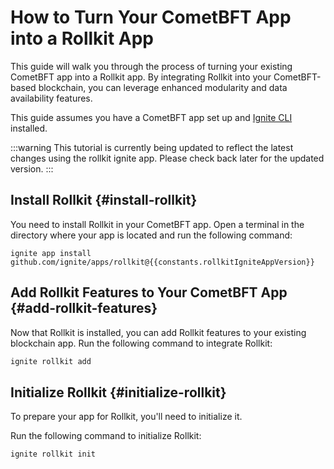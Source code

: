 # How to Turn Your CometBFT App into a Rollkit App

This guide will walk you through the process of turning your existing CometBFT app into a Rollkit app. By integrating Rollkit into your CometBFT-based blockchain, you can leverage enhanced modularity and data availability features.

<!-- markdownlint-disable MD033 -->
<script setup>
import Callout from '../.vitepress/components/callout.vue'
import constants from '../.vitepress/constants/constants.js'
</script>

This guide assumes you have a CometBFT app set up and [Ignite CLI](https://docs.ignite.com) installed.

:::warning
This tutorial is currently being updated to reflect the latest changes using the rollkit ignite app.
Please check back later for the updated version.
:::

## Install Rollkit {#install-rollkit}

You need to install Rollkit in your CometBFT app. Open a terminal in the directory where your app is located and run the following command:

```bash-vue
ignite app install github.com/ignite/apps/rollkit@{{constants.rollkitIgniteAppVersion}}
```

## Add Rollkit Features to Your CometBFT App {#add-rollkit-features}

Now that Rollkit is installed, you can add Rollkit features to your existing blockchain app. Run the following command to integrate Rollkit:

```bash
ignite rollkit add
```

## Initialize Rollkit {#initialize-rollkit}

To prepare your app for Rollkit, you'll need to initialize it.

Run the following command to initialize Rollkit:

```bash
ignite rollkit init
```


<!-- TODO: update

## Initialize Rollkit CLI Configuration {#initialize-rollkit-cli-configuration}

Next, you'll need to initialize the Rollkit CLI configuration by generating the `rollkit.toml` file. This file is crucial for Rollkit to understand the structure of your chain.

To create the `rollkit.toml` configuration, use this command:

```bash
rollkit toml init
```

This command sets up the `rollkit.toml` file, where you can further customize configuration parameters as needed.

## Start Your Rollkit App {#start-rollkit-app}

Once everything is configured, you can start your Rollkit-enabled CometBFT app or (simply rollkit app). Use the following command to start your blockchain:

```bash
rollkit start --rollkit.aggregator <insert your flags>
```

## Summary

By following this guide, you've successfully converted your CometBFT app into a Rollkit app.

To learn more about how to config your DA, Sequencing, and Execution, please check out those tutorial sections.

-->
